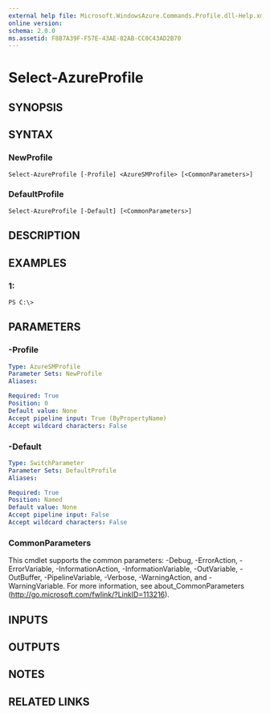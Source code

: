 ```yaml
---
external help file: Microsoft.WindowsAzure.Commands.Profile.dll-Help.xml
online version: 
schema: 2.0.0
ms.assetid: F8B7A39F-F57E-43AE-82AB-CC0C43AD2B70
---
```


# Select-AzureProfile

## SYNOPSIS

## SYNTAX

### NewProfile
```
Select-AzureProfile [-Profile] <AzureSMProfile> [<CommonParameters>]
```

### DefaultProfile
```
Select-AzureProfile [-Default] [<CommonParameters>]
```

## DESCRIPTION

## EXAMPLES

### 1:
```
PS C:\>
```

## PARAMETERS

### -Profile
```yaml
Type: AzureSMProfile
Parameter Sets: NewProfile
Aliases: 

Required: True
Position: 0
Default value: None
Accept pipeline input: True (ByPropertyName)
Accept wildcard characters: False
```

### -Default
```yaml
Type: SwitchParameter
Parameter Sets: DefaultProfile
Aliases: 

Required: True
Position: Named
Default value: None
Accept pipeline input: False
Accept wildcard characters: False
```

### CommonParameters
This cmdlet supports the common parameters: -Debug, -ErrorAction, -ErrorVariable, -InformationAction, -InformationVariable, -OutVariable, -OutBuffer, -PipelineVariable, -Verbose, -WarningAction, and -WarningVariable. For more information, see about_CommonParameters (http://go.microsoft.com/fwlink/?LinkID=113216).

## INPUTS

## OUTPUTS

## NOTES

## RELATED LINKS


